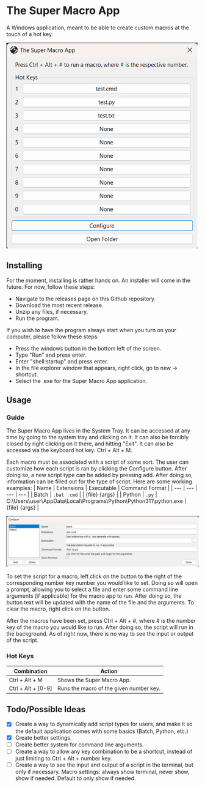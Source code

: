 # The Super Macro App
A Windows application, meant to be able to create custom macros at the touch of a hot key.

![The main application screen.](Images/MainApplication.png)

## Installing
For the moment, installing is rather hands on. An installer will come in the future. For now, follow these steps:

* Navigate to the releases page on this Github repository.
* Download the most recent release.
* Unzip any files, if necessary.
* Run the program.

If you wish to have the program always start when you turn on your computer, please follow these steps:
* Press the windows button in the bottom left of the screen.
* Type "Run" and press enter.
* Enter "shell:startup" and press enter.
* In the file explorer window that appears, right click, go to new -> shortcut.
* Select the .exe for the Super Macro App application.

## Usage

### Guide
The Super Macro App lives in the System Tray. It can be accessed at any time by going to the system tray and clicking on it. It can also be forcibly closed by right clicking on it there, and hitting "Exit". It can also be accessed via the keyboard hot key: Ctrl + Alt + M.

Each macro must be associated with a script of some sort. The user can customize how each script is ran by clicking the Configure button. After doing so, a new script type can be added by pressing add. After doing so, information can be filled out for the type of script. Here are some working examples:
| Name | Extensions | Executable | Command Format |
| --- | --- | --- | --- |
| Batch | `.bat .cmd` | | {file} {args} |
| Python | `.py` | C:\Users\user\AppData\Local\Programs\Python\Python311\python.exe | {file} {args} |

![An example of a script configured in the application.](Images/Configure.png)

To set the script for a macro, left click on the button to the right of the corresponding number key number you would like to set. Doing so will open a prompt, allowing you to select a file and enter some command line arguments (if applicable) for the macro app to run. After doing so, the button text will be updated with the name of the file and the arguments. To clear the macro, right click on the button.

After the macros have been set, press Ctrl + Alt + #, where # is the number key of the macro you would like to run. After doing so, the script will run in the background. As of right now, there is no way to see the input or output of the script.

### Hot Keys
| Combination | Action |
| --- | --- |
| Ctrl + Alt + M | Shows the Super Macro App. |
| Ctrl + Alt + [0-9] | Runs the macro of the given number key. |

## Todo/Possible Ideas

* [x] Create a way to dynamically add script types for users, and make it so the default application comes with some basics (Batch, Python, etc.)
* [x] Create better settings.
* [ ] Create better system for command line arguments.
* [ ] Create a way to allow any key combination to be a shortcut, instead of just limiting to Ctrl + Alt + number key.
* [ ] Create a way to see the input and output of a script in the terminal, but only if necessary. Macro settings: always show terminal, never show, show if needed. Default to only show if needed.